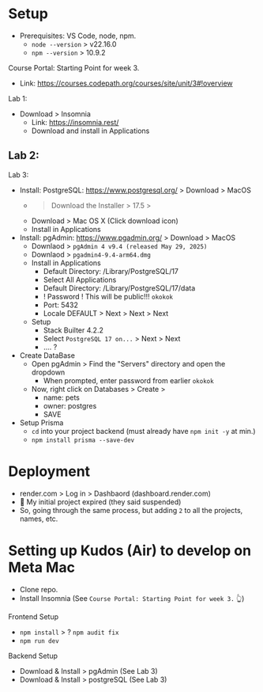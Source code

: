 # Setup
- Prerequisites: VS Code, node, npm.
  - `node --version` > v22.16.0
  - `npm --version` > 10.9.2

Course Portal: Starting Point for week 3.
- Link: https://courses.codepath.org/courses/site/unit/3#!overview

Lab 1:
- Download > Insomnia
  - Link: https://insomnia.rest/
  - Download and install in Applications

Lab 2: 
- 

Lab 3: 
- Install: PostgreSQL: https://www.postgresql.org/ > Download > MacOS 
  - > Download the Installer > 17.5 > 
  - Download > Mac OS X (Click download icon)
  - Install in Applications
- Install: pgAdmin: https://www.pgadmin.org/ > Download > MacOS
  - Downlaod > `pgAdmin 4 v9.4 (released May 29, 2025)`
  - Downlaod > `pgadmin4-9.4-arm64.dmg`
  - Install in Applications
    - Default Directory: /Library/PostgreSQL/17
    - Select All Applications
    - Default Directory: /Library/PostgreSQL/17/data
    - ! Password ! This will be public!!! `okokok`
    - Port: 5432
    - Locale DEFAULT > Next > Next > Next
  - Setup
    - Stack Builter 4.2.2
    - Select `PostgreSQL 17 on...` > Next > Next
    - .... ? 
- Create DataBase
  - Open pgAdmin > Find the "Servers" directory and open the dropdown 
    - When prompted, enter password from earlier `okokok`
  - Now, right click on Databases > Create > 
    - name: pets
    - owner: postgres
    - SAVE
- Setup Prisma
   - `cd` into your project backend (must already have `npm init -y` at min.)
   - `npm install prisma --save-dev`


# Deployment
- render.com > Log in > Dashbaord (dashboard.render.com)
- 🚨 My initial project expired (they said suspended)
- So, going through the same process, but adding `2` to all the projects, names, etc.

# Setting up Kudos (Air) to develop on Meta Mac
- Clone repo.
- Install Insomnia (See `Course Portal: Starting Point for week 3.` 👆)

Frontend Setup
- `npm install` > ? `npm audit fix`
- `npm run dev`

Backend Setup
- Download & Install > pgAdmin (See Lab 3)
- Download & Install > postgreSQL (See Lab 3)